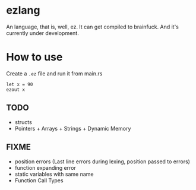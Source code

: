 # ezlang
An language, that is, well, ez. It can get compiled to brainfuck. And it's currently under development.

# How to use
Create a `.ez` file and run it from main.rs
```
let x = 90
ezout x
```

## TODO
* structs
* Pointers + Arrays + Strings + Dynamic Memory

## FIXME
* position errors (Last line errors during lexing, position passed to errors)
* function expanding error
* static variables with same name
* Function Call Types
